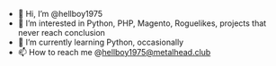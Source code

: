 - 👋 Hi, I’m @hellboy1975
- 👀 I’m interested in Python, PHP, Magento, Roguelikes, projects that never reach conclusion
- 🌱 I’m currently learning Python, occasionally
- 📫 How to reach me @hellboy1975@metalhead.club


<!---
hellboy1975/hellboy1975 is a ✨ special ✨ repository because its `README.md` (this file) appears on your GitHub profile.
You can click the Preview link to take a look at your changes.
--->
